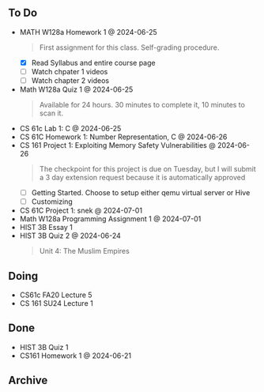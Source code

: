 ## To Do

- MATH W128a Homework 1
    @ 2024-06-25
    > First assignment for this class. Self-grading procedure. 
    * [x] Read Syllabus and entire course page
    * [ ] Watch chpater 1 videos
    * [ ] Watch chapter 2 videos
- Math W128a Quiz 1
    @ 2024-06-25
    > Available for 24 hours. 30 minutes to complete it, 10 minutes to scan it. 
- CS 61c Lab 1: C
    @ 2024-06-25
- CS 61C Homework 1: Number Representation, C
    @ 2024-06-26
- CS 161 Project 1: Exploiting Memory Safety Vulnerabilities
    @ 2024-06-26
    > The checkpoint for this project is due on Tuesday, but I will submit a 3 day extension request because it is automatically approved
    * [ ] Getting Started. Choose to setup either qemu virtual server or Hive
    * [ ] Customizing
- CS 61C Project 1: snek
    @ 2024-07-01
- Math W128a Programming Assignment 1
    @ 2024-07-01
- HIST 3B Essay 1
- HIST 3B Quiz 2
    @ 2024-06-24
    > Unit 4: The Muslim Empires

## Doing

- CS61c FA20 Lecture 5
- CS 161 SU24 Lecture 1

## Done

- HIST 3B Quiz 1
- CS161 Homework 1
    @ 2024-06-21

## Archive


